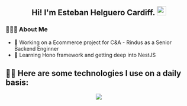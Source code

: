 <h2 align="center"> Hi! I'm Esteban Helguero Cardiff. <img src="https://github.com/souvikguria98/souvikguria98/blob/master/Hi.gif" width="25"></h2>

<h3 align="left"> 👨🏻‍💻 About Me </h3>
<ul>
  <li>🔭 Working on a Ecommerce project for C&A - Rindus as a Senior Backend Enginner</li>
  <li>🌱 Learning Hono framework and getting deep into NestJS</li>
</ul> 

<h2 align="left">
  👷🏼 Here are some technologies I use on a daily basis:
</h2>
<p align="center">
  <a href="https://skillicons.dev">
    <img src="https://skillicons.dev/icons?i=terraform,aws,docker,nestjs,postgres,dynamodb,nodejs,cloudflare" />
  </a>
</p>
